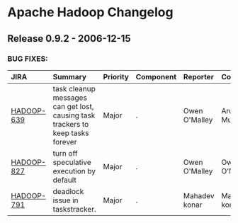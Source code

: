 
<!---
# Licensed to the Apache Software Foundation (ASF) under one
# or more contributor license agreements.  See the NOTICE file
# distributed with this work for additional information
# regarding copyright ownership.  The ASF licenses this file
# to you under the Apache License, Version 2.0 (the
# "License"); you may not use this file except in compliance
# with the License.  You may obtain a copy of the License at
#
#     http://www.apache.org/licenses/LICENSE-2.0
#
# Unless required by applicable law or agreed to in writing, software
# distributed under the License is distributed on an "AS IS" BASIS,
# WITHOUT WARRANTIES OR CONDITIONS OF ANY KIND, either express or implied.
# See the License for the specific language governing permissions and
# limitations under the License.
-->
# Apache Hadoop Changelog

## Release 0.9.2 - 2006-12-15



### BUG FIXES:

| JIRA | Summary | Priority | Component | Reporter | Contributor |
|:---- |:---- | :--- |:---- |:---- |:---- |
| [HADOOP-639](https://issues.apache.org/jira/browse/HADOOP-639) | task cleanup messages can get lost, causing task trackers to keep tasks forever |  Major | . | Owen O'Malley | Arun C Murthy |
| [HADOOP-827](https://issues.apache.org/jira/browse/HADOOP-827) | turn off speculative execution by default |  Major | . | Owen O'Malley | Owen O'Malley |
| [HADOOP-791](https://issues.apache.org/jira/browse/HADOOP-791) | deadlock issue in taskstracker. |  Major | . | Mahadev konar | Mahadev konar |


